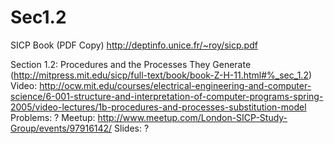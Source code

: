 Sec1.2
======
SICP Book (PDF Copy) http://deptinfo.unice.fr/~roy/sicp.pdf

Section 1.2: Procedures and the Processes They Generate (http://mitpress.mit.edu/sicp/full-text/book/book-Z-H-11.html#%_sec_1.2)
Video: http://ocw.mit.edu/courses/electrical-engineering-and-computer-science/6-001-structure-and-interpretation-of-computer-programs-spring-2005/video-lectures/1b-procedures-and-processes-substitution-model
Problems: ?
Meetup: http://www.meetup.com/London-SICP-Study-Group/events/97916142/
Slides: ?
